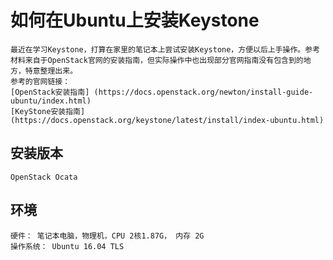 # 如何在Ubuntu上安装Keystone
    最近在学习Keystone，打算在家里的笔记本上尝试安装Keystone，方便以后上手操作。参考材料来自于OpenStack官网的安装指南，但实际操作中也出现部分官网指南没有包含到的地方，特意整理出来。
    参考的官网链接：
    [OpenStack安装指南] (https://docs.openstack.org/newton/install-guide-ubuntu/index.html)
    [KeyStone安装指南] (https://docs.openstack.org/keystone/latest/install/index-ubuntu.html)
    
## 安装版本
    OpenStack Ocata
    
## 环境
    硬件： 笔记本电脑，物理机，CPU 2核1.87G， 内存 2G
    操作系统： Ubuntu 16.04 TLS
    
    


